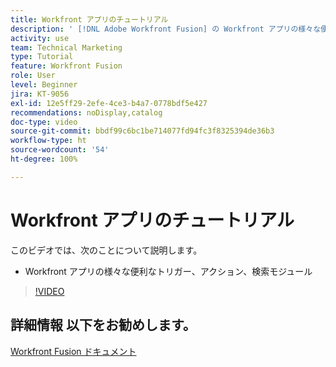 ```yaml
---
title: Workfront アプリのチュートリアル
description: ' [!DNL Adobe Workfront Fusion] の Workfront アプリの様々な便利なトリガー、アクション、検索モジュールについて説明します。'
activity: use
team: Technical Marketing
type: Tutorial
feature: Workfront Fusion
role: User
level: Beginner
jira: KT-9056
exl-id: 12e5ff29-2efe-4ce3-b4a7-0778bdf5e427
recommendations: noDisplay,catalog
doc-type: video
source-git-commit: bbdf99c6bc1be714077fd94fc3f8325394de36b3
workflow-type: ht
source-wordcount: '54'
ht-degree: 100%

---
```


# Workfront アプリのチュートリアル

このビデオでは、次のことについて説明します。

* Workfront アプリの様々な便利なトリガー、アクション、検索モジュール

>[!VIDEO](https://video.tv.adobe.com/v/3417977/?quality=12&learn=on&enablevpops=1&captions=jpn)


## 詳細情報 以下をお勧めします。

[Workfront Fusion ドキュメント](https://experienceleague.adobe.com/ja/docs/workfront-fusion/using/get-started-with-fusion/understand-workfront-fusion/workfront-fusion-overview)
